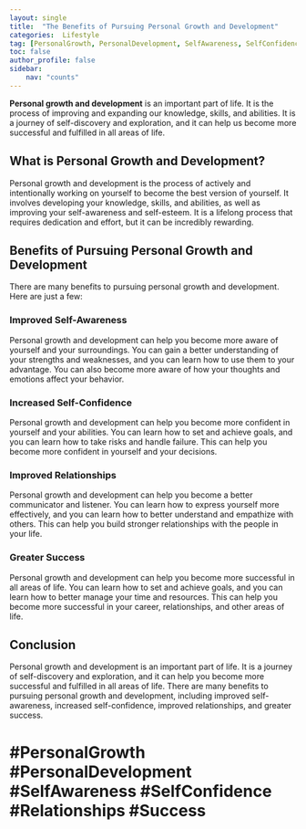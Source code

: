 ```yaml
---
layout: single
title:  "The Benefits of Pursuing Personal Growth and Development"
categories:  Lifestyle
tag: [PersonalGrowth, PersonalDevelopment, SelfAwareness, SelfConfidence, Relationships, Success, ]
toc: false
author_profile: false
sidebar:
    nav: "counts"
---
```

    
**Personal growth and development** is an important part of life. It is the process of improving and expanding our knowledge, skills, and abilities. It is a journey of self-discovery and exploration, and it can help us become more successful and fulfilled in all areas of life.

## What is Personal Growth and Development?

Personal growth and development is the process of actively and intentionally working on yourself to become the best version of yourself. It involves developing your knowledge, skills, and abilities, as well as improving your self-awareness and self-esteem. It is a lifelong process that requires dedication and effort, but it can be incredibly rewarding.

## Benefits of Pursuing Personal Growth and Development

There are many benefits to pursuing personal growth and development. Here are just a few:

### Improved Self-Awareness

Personal growth and development can help you become more aware of yourself and your surroundings. You can gain a better understanding of your strengths and weaknesses, and you can learn how to use them to your advantage. You can also become more aware of how your thoughts and emotions affect your behavior.

### Increased Self-Confidence

Personal growth and development can help you become more confident in yourself and your abilities. You can learn how to set and achieve goals, and you can learn how to take risks and handle failure. This can help you become more confident in yourself and your decisions.

### Improved Relationships

Personal growth and development can help you become a better communicator and listener. You can learn how to express yourself more effectively, and you can learn how to better understand and empathize with others. This can help you build stronger relationships with the people in your life.

### Greater Success

Personal growth and development can help you become more successful in all areas of life. You can learn how to set and achieve goals, and you can learn how to better manage your time and resources. This can help you become more successful in your career, relationships, and other areas of life.

## Conclusion

Personal growth and development is an important part of life. It is a journey of self-discovery and exploration, and it can help you become more successful and fulfilled in all areas of life. There are many benefits to pursuing personal growth and development, including improved self-awareness, increased self-confidence, improved relationships, and greater success.

# #PersonalGrowth #PersonalDevelopment #SelfAwareness #SelfConfidence #Relationships #Success